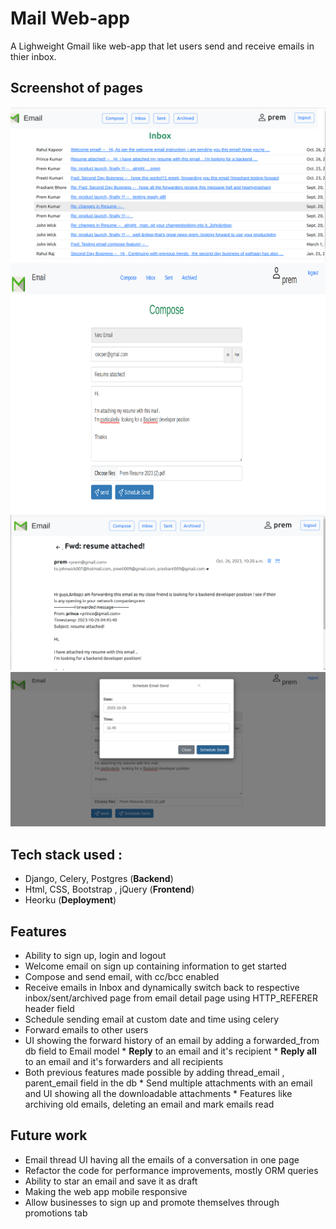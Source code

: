 # Mail Web-app 
A Lighweight Gmail like web-app that let users send and receive emails in thier inbox.

## Screenshot of pages
<img src="images/inbox.png" alt="inbox">
<img src="images/compose.png" alt="compose" width="800px" height="400px">
<img src="images/forward.png" alt="forward">
<img src="images/scheduled-email.png" alt="scheduled-email" >

## Tech stack used :
* Django, Celery, Postgres (**Backend**)
* Html, CSS, Bootstrap , jQuery (**Frontend**)
* Heorku (**Deployment**)

## Features

* Ability to sign up, login and logout
* Welcome email on sign up containing information to get started 
* Compose and send email, with cc/bcc enabled 
* ‌Receive emails in Inbox and dynamically switch back to respective  inbox/sent/archived page from email detail page using HTTP_REFERER header field 
* Schedule sending email at custom date and time using celery 
* Forward emails to other users 
* ‌UI showing the forward history of an email by adding a forwarded_from db field to Email model
‌* **Reply** to an email  and it's recipient 
‌* **Reply all**  to an email and it's forwarders and all recipients
* ‌Both previous features made possible by adding thread_email , parent_email field in the db
‌* Send multiple attachments with an email and UI showing all the downloadable attachments
‌* Features like archiving old emails, deleting an email and mark emails read


## Future work

* Email thread UI having all the emails of a conversation in one page 
* ‌Refactor the code for performance improvements, mostly ORM queries
* Ability to star an email and save it as draft
* Making the web app mobile responsive
*  Allow businesses to sign up and promote themselves  through promotions tab 





